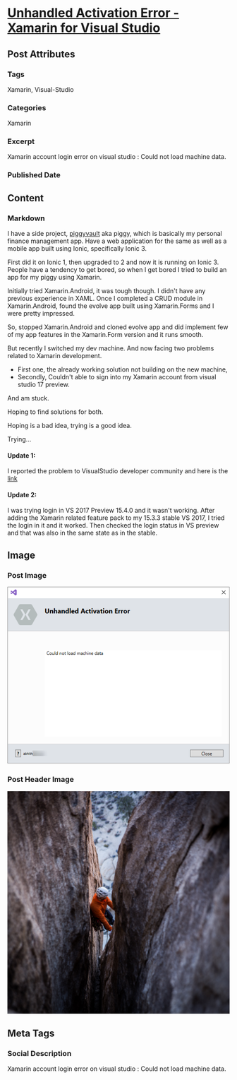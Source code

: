 # [Unhandled Activation Error - Xamarin for Visual Studio](https://www.abhith.net/post/unhandled-activation-error-xamarin-for-visual-studio/)
## Post Attributes
### Tags
Xamarin, Visual-Studio
### Categories
Xamarin
### Excerpt
Xamarin account login error on visual studio : Could not load machine data.
### Published Date

## Content
### Markdown
I have a side project, [piggyvault](http://piggyvault.in) aka piggy, which is basically my personal finance management app. Have a web application for the same as well as a mobile app built using Ionic, specifically Ionic 3.

First did it on Ionic 1, then upgraded to 2 and now it is running on Ionic 3. People have a tendency to get bored, so when I get bored I tried to build an app for my piggy using Xamarin.

Initially tried Xamarin.Android, it was tough though. I didn't have any previous experience in XAML. Once I completed a CRUD module in Xamarin.Android, found the evolve app built using Xamarin.Forms and I were pretty impressed.

So, stopped Xamarin.Android and cloned evolve app and did implement few of my app features in the Xamarin.Form version and it runs smooth.

But recently I switched my dev machine. And now facing two problems related to Xamarin development.

- First one, the already working solution not building on the new machine,
- Secondly, Couldn't able to sign into my Xamarin account from visual studio 17 preview.

And am stuck.

Hoping to find solutions for both.

Hoping is a bad idea, trying is a good idea.

Trying...

#### Update 1:
I reported the problem to VisualStudio developer community and here is the [link](https://developercommunity.visualstudio.com/content/problem/106582/unable-to-sign-in-to-xamarin-account-unhandled-act.html)

#### Update 2: 
I was trying login in VS 2017 Preview 15.4.0 and it wasn't working. After adding the Xamarin related feature pack to my 15.3.3 stable VS 2017, I tried the login in it and it worked. Then checked the login status in VS preview and that was also in the same state as in the stable.

## Image
### Post Image
![Post Image](account-login-error.png) 
### Post Header Image
![Post Header Image](tommy-lisbin-316755.jpg)

## Meta Tags
### Social Description
Xamarin account login error on visual studio : Could not load machine data.
